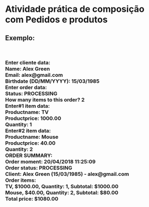 <h1>Atividade prática de composição com Pedidos e produtos</h1>
<h2>Exemplo: </h2>
<br>
 <h3>Enter cliente data: <br>
 Name: Alex Green <br>
 Email: alex@gmail.com <br>
 Birthdate (DD/MM/YYYY): 15/03/1985 <br>
 Enter order data: <br>
 Status: PROCESSING <br>
 How many items to this order? 2 <br>
 Enter#1 item data: <br>
 Productname: TV <br>
 Productprice: 1000.00 <br>
 Quantity: 1 <br>
 Enter#2 item data: <br>
 Productname: Mouse <br>
 Productprice: 40.00 <br>
 Quantity: 2 <br>
 ORDER SUMMARY: <br>
 Order moment: 20/04/2018 11:25:09<br>
 Order status: PROCESSING <br>
 Client: Alex Green (15/03/1985) - alex@gmail.com <br>
 Order items: <br>
 TV, $1000.00, Quantity: 1, Subtotal: $1000.00 <br>
 Mouse, $40.00, Quantity: 2, Subtotal: $80.00 <br>
 Total price: $1080.00</h3> <br>

